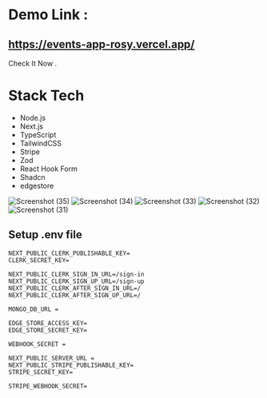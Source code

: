 # Demo Link  : 
## https://events-app-rosy.vercel.app/ 
Check It Now . 

# Stack Tech 
* Node.js
* Next.js
* TypeScript
* TailwindCSS
* Stripe
* Zod
* React Hook Form
* Shadcn
* edgestore

![Screenshot (35)](https://github.com/aliallam98/events-app/assets/143597465/70a1d7e9-8b14-4b66-bbb9-d7b9187c38e5/200*200)
![Screenshot (34)](https://github.com/aliallam98/events-app/assets/143597465/87d937d4-6faa-4c72-9f92-6dd80cb55830/200*200)
![Screenshot (33)](https://github.com/aliallam98/events-app/assets/143597465/352efe68-cb06-4c9f-a9c8-95c6caf31257/200*200)
![Screenshot (32)](https://github.com/aliallam98/events-app/assets/143597465/8af4b3fd-d4c4-4bb4-9faa-8ee2bcaa23a6/200*200)
![Screenshot (31)](https://github.com/aliallam98/events-app/assets/143597465/9bae7d8a-4759-4e21-bcca-3d8fe61bdf6a/200*200)




## Setup .env file

```
NEXT_PUBLIC_CLERK_PUBLISHABLE_KEY=
CLERK_SECRET_KEY=

NEXT_PUBLIC_CLERK_SIGN_IN_URL=/sign-in
NEXT_PUBLIC_CLERK_SIGN_UP_URL=/sign-up
NEXT_PUBLIC_CLERK_AFTER_SIGN_IN_URL=/
NEXT_PUBLIC_CLERK_AFTER_SIGN_UP_URL=/

MONGO_DB_URL = 

EDGE_STORE_ACCESS_KEY=
EDGE_STORE_SECRET_KEY=

WEBHOOK_SECRET =

NEXT_PUBLIC_SERVER_URL =
NEXT_PUBLIC_STRIPE_PUBLISHABLE_KEY=
STRIPE_SECRET_KEY=

STRIPE_WEBHOOK_SECRET=
```
